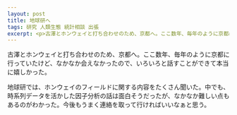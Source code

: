 ```yaml
---
layout: post
title: 地球研へ
tags: 研究 人類生態 統計相談 出張
excerpt: <p>古澤とホンウェイと打ち合わせのため、京都へ。ここ数年、毎年のように京都に行っていたけど、なかなか会えなかったので、いろいろと話すことができて本当に嬉しかった。</p>
---
```


古澤とホンウェイと打ち合わせのため、京都へ。ここ数年、毎年のように京都に行っていたけど、なかなか会えなかったので、いろいろと話すことができて本当に嬉しかった。

地球研では、ホンウェイのフィールドに関する内容をたくさん聞いた。中でも、時系列データを活かした因子分析の話は面白そうだったが、なかなか難しい点もあるのがわかった。今後もうまく連絡を取って行ければいいなぁと思う。

